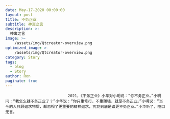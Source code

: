 ```yaml
---
date: May-17-2020 00:00:00
layout: post
title: 不务正业
subtitle: 神寓之言
description: >-
  神寓之言
image: >-
    /assets/img/Qtcreator-overview.png
optimized_image: >-
    /assets/img/Qtcreator-overview.png
category: Story
tags:
  - blog
  - Story
author: Ron
paginate: true
---
```


							　　2021，《不务正业》小华对小明说：“你不务正业。”小明问：“我怎么就不务正业了？”小华说：“你只重修行，不重赚钱，就是不务正业。”小明说：“当今的人只顾追求物质，却忽视了更重要的精神追求，究竟到底是谁更不务正业。”小华听了，哑口无言。
							
							
						